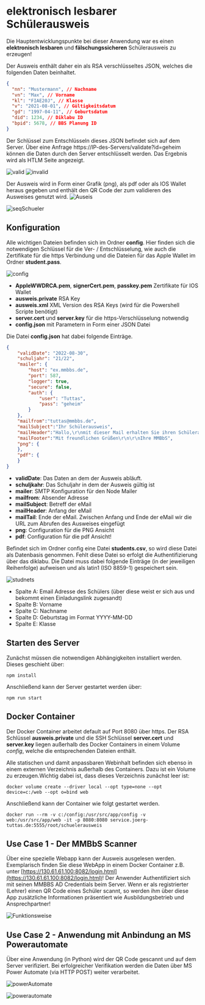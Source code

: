 # elektronisch lesbarer Schülerausweis

Die Hauptentwicklungspunkte bei dieser Anwendung war es einen **elektronisch lesbaren** und **fälschungssicheren** Schülerausweis zu erzeugen!

Der Ausweis enthält daher ein als RSA verschlüsseltes JSON, welches die folgenden Daten beinhaltet.

```JSON
{
  "nn": "Mustermann", // Nachname
  "vn": "Max", // Vorname
  "kl": "FIAE20J", // Klasse
  "v": "2021-08-01", // Gültigkeitsdatum
  "gd": "1997-04-11", // Geburtsdatum
  "did": 1234, // Diklabu ID
  "bpid": 5678, // BBS Planung ID
}
```

Der Schlüssel zum Entschlüsseln dieses JSON befindet sich auf dem Server. Über eine Anfrage https://IP-des-Servers/validate?id=geheim können die Daten durch den Server entschlüsselt werden. Das Ergebnis wird als HTLM Seite angezeigt.

![valid](ScreenshotValid.png)
![invalid](ScreenshotInvalid.png)

Der Ausweis wird in Form einer Grafik (png), als pdf oder als IOS Wallet heraus gegeben und enthält den QR Code der zum validieren des Ausweises genutzt wird.
![Auseis](ausweisMaxMustermann.png)

![seqSchueler](seqSchueler.png)

## Konfiguration

Alle wichtigen Dateien befinden sich im Ordner **config**. Hier finden sich die notwendigen Schlüssel für die Ver- / Entschlüsselung, wie auch die Zertifikate für die https Verbindung und die Dateien für das Apple Wallet im Ordner **student.pass**.

![config](configFiles.png)

- **AppleWWDRCA.pem**, **signerCert.pem**, **passkey.pem** Zertifikate für IOS Wallet
- **ausweis.private** RSA Key
- **ausweis.xml** XML Version des RSA Keys (wird für die Powershell Scripte benötigt)
- **server.cert** und **server.key** für die https-Verschlüsselung notwendig
- **config.json** mit Parametern in Form einer JSON Datei

Die Datei **config.json** hat dabei folgende Einträge.

```JSON
{
    "validDate": "2022-08-30",
    "schuljahr": "21/22",
    "mailer": {
        "host": "ex.mmbbs.de",
        "port": 587,
        "logger": true,
        "secure": false,
        "auth": {
            "user": "Tuttas",
            "pass": "geheim"
        }
    },
    "mailfrom":"tuttas@mmbbs.de",
    "mailSubject":"Ihr Schülerausweis",
    "mailHeader":"Hallo,\r\nmit dieser Mail erhalten Sie ihren Schülerausweis!\r\n\r\n",
    "mailFooter":"Mit freundlichen Grüßen\r\n\r\nIhre MMBbS",
    "png": {
    },
    "pdf": {
    }
}
```

- **validDate**: Das Daten an dem der Ausweis abläuft.
- **schuljkahr**: Das Schuljahr in dem der Ausweis gültig ist
- **mailer**: SMTP Konfiguration für den Node Mailer
- **mailfrom**: Absender Adresse
- **mailSubject**: Betreff der eMail
- **mailHeader**: Anfang der eMail
- **mailTail**: Ende der eMail. Zwischen Anfang und Ende der eMail wir die URL zum Abrufen des Ausweises eingefügt
- **png**: Configuration für die PNG Ansicht
- **pdf**: Configuration für die pdf Ansicht!

Befindet sich im Ordner config eine Datei **students.csv**, so wird diese Datei als Datenbasis genommen. Fehlt diese Datei so erfolgt die Authentifizierung über das diklabu. Die Datei muss dabei folgende Einträge (in der jeweiligen Reihenfolge) aufweisen und als latin1 (ISO 8859-1) gespeichert sein.

![studnets](students.png)

- Spalte A: Email Adresse des Schülers (über diese weist er sich aus und bekommt einen Einladungslink zugesandt)
- Spalte B: Vorname
- Spalte C: Nachname
- Spalte D: Geburtstag im Format YYYY-MM-DD
- Spalte E: Klasse

## Starten des Server

Zunächst müssen die notwendigen Abhängigkeiten installiert werden. Dieses geschieht über:

```
npm install
```

Anschließend kann der Server gestartet werden über:

```
npm run start
```

## Docker Container

Der Docker Container arbeitet default auf Port 8080 über https. Der RSA Schlüssel **ausweis.private** und die SSH Schlüssel **server.cert** und **server.key** liegen außerhalb des Docker Containers in einem Volume *config*, welche die entsprechenden Dateien enthält. 

Alle statischen und damit anpassbaren Webinhalt befinden sich ebenso in einem externen Verzeichnis außerhalb des Containers. Dazu ist ein Volume zu erzeugen.Wichtig dabei ist, dass dieses Verzeichnis zunächst leer ist:

```
docker volume create --driver local --opt type=none --opt device=c:/web --opt o=bind web
```

Anschließend kann der Container wie folgt gestartet werden.

```
docker run --rm -v c:/config:/usr/src/app/config -v web:/usr/src/app/web -it -p 8080:8080 service.joerg-tuttas.de:5555/root/schuelerausweis
```

## Use Case 1 - Der MMBbS Scanner

Über eine spezielle Webapp kann der Ausweis ausgelesen werden. Exemplarisch finden Sie diese WebApp in einem Docker Container z.B. unter [https://130.61.61.100:8082/login.html](https://130.61.61.100:8082/login.html)! Der Anwender Authentifiziert sich mit seinen MMBBS AD Credentials beim Server. Wenn er als registrierter (Lehrer) einen QR Code eines Schüler scannt, so werden ihm über diese App zusätzliche Informationen präsentiert wie Ausbildungsbetrieb und Ansprechpartner!

![Funktionsweise](Sequenzdiagramm.png)

## Use Case 2 - Anwendung mit Anbindung an MS Powerautomate

Über eine Anwendung (in Python) wird der QR Code gescannt und auf dem Server verifiziert. Bei erfolgreicher Verifikation werden die Daten über MS Power Automate (via HTTP POST) weiter verarbeitet.

![powerAutomate](seqPowerautomate.png)

![powerautomate](powerautomate.png)


